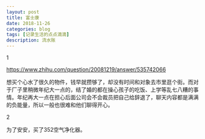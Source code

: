 ```yaml
---
layout: post
title: 富士康
date: 2018-11-26
categories: blog
tags: [记录生活的点点滴滴]
description: 流水账
---
```


1 

https://www.zhihu.com/question/20081219/answer/535742066


想买个心水了很久的物件，钱早就攒够了，却没有时间和对象去市里逛个街。而对于厂子里稍微年纪大一点的，结了婚的都在操心孩子的吃饭、上学等乱七八糟的事情。年纪再大一点在担心后面公司会不会裁员把自己给辞退了，聊天内容都是满满的负能量，所以一般也很难和他们聊得开心。

2

为了安安，买了352空气净化器。





